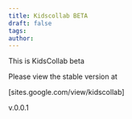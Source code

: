 ```yaml
---
title: Kidscollab BETA
draft: false
tags: 
author:
---
```

 
This is KidsCollab beta

Please view the stable version at 

[sites.google.com/view/kidscollab]

v.0.0.1